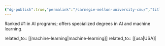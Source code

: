 ```yaml
---
{"dg-publish":true,"permalink":"/carnegie-mellon-university-cmu/","title":"Carnegie Mellon University (CMU)"}
---
```



Ranked #1 in AI programs; offers specialized degrees in AI and machine learning.

related_to:: [[machine-learning\|machine-learning]]
related_to:: [[usa\|USA]]
